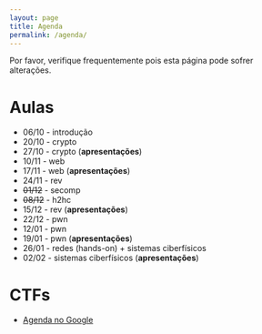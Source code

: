 ```yaml
---
layout: page
title: Agenda
permalink: /agenda/
---
```


Por favor, verifique frequentemente pois esta página pode sofrer alterações.

# Aulas

 * 06/10 - introdução
 * 20/10 - crypto
 * 27/10 - crypto (**apresentações**)
 * 10/11 - web
 * 17/11 - web (**apresentações**)
 * 24/11 - rev
 * ~~01/12~~ - secomp
 * ~~08/12~~ - h2hc
 * 15/12 - rev (**apresentações**)
 * 22/12 - pwn
 * 12/01 - pwn
 * 19/01 - pwn (**apresentações**)
 * 26/01 - redes (hands-on) + sistemas ciberfísicos
 * 02/02 - sistemas ciberfísicos (**apresentações**)

# CTFs

 * [Agenda no Google](https://calendar.google.com/calendar/u/1?cid=Y18yOTQ0MGNlZjJkNmRlYjQwZDMyNzM3MGQ0ZGJmMGJlZWZiYzMzYWFhNTc3NjIxYzI1NWYxYTg3ZDA3YzZmMjRkQGdyb3VwLmNhbGVuZGFyLmdvb2dsZS5jb20)
